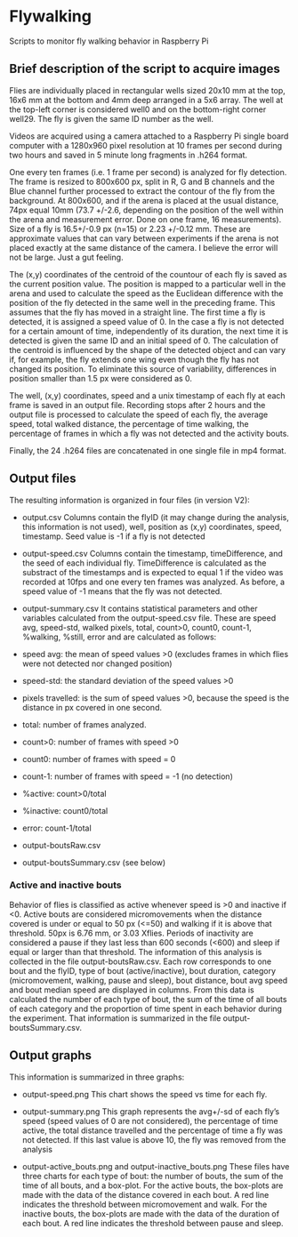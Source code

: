 # Flywalking
Scripts to monitor fly walking behavior in Raspberry Pi

## Brief description of the script to acquire images

Flies are individually placed in rectangular wells sized 20x10 mm at the top, 16x6 mm at the bottom and 4mm deep arranged in a 5x6 array. The well at the top-left corner is considered well0 and on the bottom-right corner well29. The fly is given the same ID number as the well.

Videos are acquired using a camera attached to a Raspberry Pi single board computer with a 1280x960 pixel resolution at 10 frames per second during two hours and saved in 5 minute long fragments in .h264 format.

One every ten frames (i.e. 1 frame per second) is analyzed for fly detection. The frame is resized to 800x600 px, split in R, G and B channels and the Blue channel further processed to extract the contour of the fly from the background. At 800x600, and if the arena is placed at the usual distance, 74px equal 10mm (73.7 +/-2.6, depending on the position of the well within the arena and measurement error. Done on one frame, 16 measurements). Size of a fly is 16.5+/-0.9 px (n=15) or 2.23 +/-0.12 mm. These are approximate values that can vary between experiments if the arena is not placed exactly at the same distance of the camera. I believe the error will not be large. Just a gut feeling.

The (x,y) coordinates of the  centroid of the countour of each fly is saved as the current position value. The position is mapped to a particular well in the arena and used to calculate the speed as the Euclidean difference with the position of the fly detected in the same well in the preceding frame. This assumes that the fly has moved in a straight line. The first time a fly is detected, it is assigned a speed value of 0. In the case a fly is not detected for a certain amount of time, independently of its duration, the next time it is detected is given the same ID and an initial speed of 0.
The calculation of the centroid is influenced by the shape of the detected object and can vary if, for example, the fly extends one wing even though the fly has not changed its position. To eliminate this source of variability, differences in position smaller than 1.5 px were considered as 0.

The well, (x,y) coordinates, speed and a unix timestamp of each fly at each frame is saved in an output file.
Recording stops after 2 hours and the output file is processed to calculate the speed of each fly, the average speed, total walked distance, the percentage of time walking, the percentage of frames in which a fly was not detected and the activity bouts.

Finally, the 24 .h264 files are concatenated in one single file in mp4 format.

## Output files
The resulting information is organized in four files (in version V2):
-	output.csv
Columns contain the flyID (it may change during the analysis, this information is not used), well, position as (x,y) coordinates, speed, timestamp. Seed value is -1 if a fly is not detected
-	output-speed.csv
Columns contain the timestamp, timeDifference, and the seed of each individual fly. TimeDifference is calculated as the substract of the timestamps and is expected to equal 1 if the video was recorded at 10fps and one every ten frames was analyzed. As before, a speed value of -1 means that the fly was not detected.

-	output-summary.csv
It contains statistical parameters and other variables calculated from the output-speed.csv file. These are speed avg, speed-std, walked pixels, total, count>0, count0, count-1, %walking, %still, error and are calculated as follows:
-	speed avg: the mean of speed values >0 (excludes frames in which flies were not detected nor changed position)
-	speed-std: the standard deviation of the speed values >0
-	pixels travelled: is the sum of speed values >0, because the speed is the distance in px covered in one second. 
-	total: number of frames analyzed.
-	count>0: number of frames with speed >0
-	count0: number of frames with speed = 0
-	count-1: number of frames with speed = -1 (no detection)
-	%active: count>0/total
-	%inactive: count0/total
-	error: count-1/total

-	output-boutsRaw.csv 
-	output-boutsSummary.csv (see below)


### Active and inactive bouts
Behavior of flies is classified as active whenever speed is >0 and inactive if <0. Active bouts are considered micromovements when the distance covered is under or equal to 50 px (<=50) and walking if it is above that threshold. 50px is 6.76 mm, or 3.03 Xflies.
Periods of inactivity are considered a pause if they last less than 600 seconds (<600) and sleep if equal or larger than that threshold.
The information of this analysis is collected in the file output-boutsRaw.csv. Each row corresponds to one bout and the flyID, type of bout (active/inactive), bout duration, category (micromovement, walking, pause and sleep), bout distance, bout avg speed and bout median speed are displayed in columns.
From this data is calculated the number of each type of bout, the sum of the time of all bouts of each category and the proportion of time spent in each behavior during the experiment. That information is summarized in the file output-boutsSummary.csv.

## Output graphs
This information is summarized in three graphs:

-	output-speed.png
This chart shows the speed vs time for each fly.

-	output-summary.png
This graph represents the avg+/-sd of each fly’s speed (speed values of 0 are not considered), the percentage of time active, the total distance travelled and the percentage of time a fly was not detected. If this last value is above 10, the fly was removed from the analysis

-	output-active_bouts.png and output-inactive_bouts.png
These files have three charts for each type of bout: the number of bouts, the sum of the time of all bouts, and a box-plot.
For the active bouts, the box-plots are made with the data of the distance covered in each bout. A red line indicates the threshold between micromovement and walk.
For the inactive bouts, the box-plots are made with the data of the duration of each bout. A red line indicates the threshold between pause and sleep.




